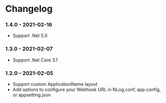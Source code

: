 # Changelog

### 1.4.0 - 2021-02-16
- Support .Net 5.0

### 1.3.0 - 2021-02-07
- Support .Net Core 3.1

### 1.2.0 - 2021-02-05
- Support custom ApplicationName layout
- Add options to configure your Webhook URL in NLog.conf, app.config, or appsetting.json

